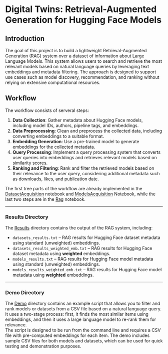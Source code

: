 # Digital Twins: Retrieval-Augmented Generation for Hugging Face Models
## Introduction
The goal of this project is to build a lightweight Retrieval-Augmented Generation (RAG) system over a dataset of information about Large Language Models.
This system allows users to search and retrieve the most relevant models based on natural language queries by leveraging text embeddings and metadata filtering. 
The approach is designed to support use cases such as model discovery, recommendation, and ranking without relying on extensive computational resources. 

## Workflow
The workflow consists of serveral steps:
1. **Data Collection**: Gather metadata about Hugging Face models, including model IDs, authors, pipeline tags, and embeddings.
2. **Data Preprocessing**: Clean and preprocess the collected data, including converting embeddings to a suitable format.
3. **Embedding Generation**: Use a pre-trained model to generate embeddings for the collected metadata.
4. **Query Processing**: Implement a query processing system that converts user queries into embeddings and retrieves relevant models based on similarity scores.
5. **Ranking and Filtering**: Rank and filter the retrieved models based on their relevance to the user query, considering additional metadata such as downloads, likes, and publication date.


The first tree parts of the workflow are already implemented in the [DatasetAcquisition](https://github.com/DiegoConce/DigitalTwins/blob/master/DataAcquisition.ipynb) notebook and [ModelsAcquisition](https://github.com/DiegoConce/DigitalTwins/blob/master/ModelsAcquisition.ipynb) Notebook, while the last two steps are in the [Rag](https://github.com/DiegoConce/DigitalTwins/blob/master/Rag.ipynb) notebook. 

---

### Results Directory

The [Results](https://github.com/DiegoConce/DigitalTwins/tree/master/Results) directory contains the output of the RAG system, including:

- `datasets_results.txt` – RAG results for Hugging Face dataset metadata using standard (unweighted) embeddings.
- `datasets_results_weighted_emb.txt` – RAG results for Hugging Face dataset metadata using **weighted** embeddings.
- `models_results.txt` – RAG results for Hugging Face model metadata using standard (unweighted) embeddings.
- `models_results_weighted_emb.txt` – RAG results for Hugging Face model metadata using **weighted** embeddings.

---

### Demo Directory
The [Demo](https://github.com/DiegoConce/DigitalTwins/tree/master/Demo) directory contains an example script that allows you to filter and rank models or datasets from a CSV file based on a natural language query.<br>
It uses a two-stage process: first, it finds the most similar items using embeddings, and then it uses a large language model to re-rank them for relevance.<br>
The script is designed to be run from the command line and requires a CSV file with pre-computed embeddings for each item. The demo includes sample CSV files for both models and datasets, which can be used for quick testing and demonstration purposes.






